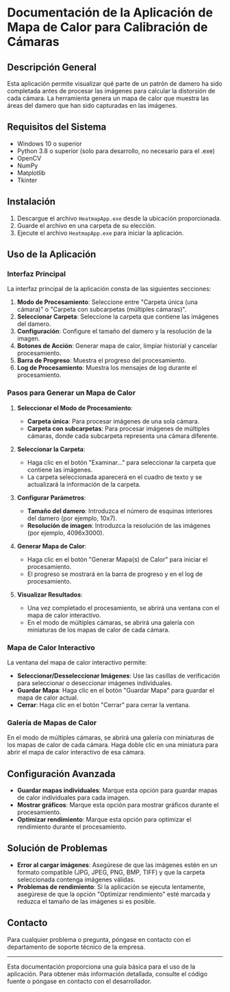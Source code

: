# Documentación de la Aplicación de Mapa de Calor para Calibración de Cámaras

## Descripción General

Esta aplicación permite visualizar qué parte de un patrón de damero ha sido completada antes de procesar las imágenes para calcular la distorsión de cada cámara. La herramienta genera un mapa de calor que muestra las áreas del damero que han sido capturadas en las imágenes.

## Requisitos del Sistema

- Windows 10 o superior
- Python 3.8 o superior (solo para desarrollo, no necesario para el .exe)
- OpenCV
- NumPy
- Matplotlib
- Tkinter

## Instalación

1. Descargue el archivo `HeatmapApp.exe` desde la ubicación proporcionada.
2. Guarde el archivo en una carpeta de su elección.
3. Ejecute el archivo `HeatmapApp.exe` para iniciar la aplicación.

## Uso de la Aplicación

### Interfaz Principal

La interfaz principal de la aplicación consta de las siguientes secciones:

1. **Modo de Procesamiento**: Seleccione entre "Carpeta única (una cámara)" o "Carpeta con subcarpetas (múltiples cámaras)".
2. **Seleccionar Carpeta**: Seleccione la carpeta que contiene las imágenes del damero.
3. **Configuración**: Configure el tamaño del damero y la resolución de la imagen.
4. **Botones de Acción**: Generar mapa de calor, limpiar historial y cancelar procesamiento.
5. **Barra de Progreso**: Muestra el progreso del procesamiento.
6. **Log de Procesamiento**: Muestra los mensajes de log durante el procesamiento.

### Pasos para Generar un Mapa de Calor

1. **Seleccionar el Modo de Procesamiento**:
   - **Carpeta única**: Para procesar imágenes de una sola cámara.
   - **Carpeta con subcarpetas**: Para procesar imágenes de múltiples cámaras, donde cada subcarpeta representa una cámara diferente.

2. **Seleccionar la Carpeta**:
   - Haga clic en el botón "Examinar..." para seleccionar la carpeta que contiene las imágenes.
   - La carpeta seleccionada aparecerá en el cuadro de texto y se actualizará la información de la carpeta.

3. **Configurar Parámetros**:
   - **Tamaño del damero**: Introduzca el número de esquinas interiores del damero (por ejemplo, 10x7).
   - **Resolución de imagen**: Introduzca la resolución de las imágenes (por ejemplo, 4096x3000).

4. **Generar Mapa de Calor**:
   - Haga clic en el botón "Generar Mapa(s) de Calor" para iniciar el procesamiento.
   - El progreso se mostrará en la barra de progreso y en el log de procesamiento.

5. **Visualizar Resultados**:
   - Una vez completado el procesamiento, se abrirá una ventana con el mapa de calor interactivo.
   - En el modo de múltiples cámaras, se abrirá una galería con miniaturas de los mapas de calor de cada cámara.

### Mapa de Calor Interactivo

La ventana del mapa de calor interactivo permite:

- **Seleccionar/Desseleccionar Imágenes**: Use las casillas de verificación para seleccionar o deseccionar imágenes individuales.
- **Guardar Mapa**: Haga clic en el botón "Guardar Mapa" para guardar el mapa de calor actual.
- **Cerrar**: Haga clic en el botón "Cerrar" para cerrar la ventana.

### Galería de Mapas de Calor

En el modo de múltiples cámaras, se abrirá una galería con miniaturas de los mapas de calor de cada cámara. Haga doble clic en una miniatura para abrir el mapa de calor interactivo de esa cámara.

## Configuración Avanzada

- **Guardar mapas individuales**: Marque esta opción para guardar mapas de calor individuales para cada imagen.
- **Mostrar gráficos**: Marque esta opción para mostrar gráficos durante el procesamiento.
- **Optimizar rendimiento**: Marque esta opción para optimizar el rendimiento durante el procesamiento.

## Solución de Problemas

- **Error al cargar imágenes**: Asegúrese de que las imágenes estén en un formato compatible (JPG, JPEG, PNG, BMP, TIFF) y que la carpeta seleccionada contenga imágenes válidas.
- **Problemas de rendimiento**: Si la aplicación se ejecuta lentamente, asegúrese de que la opción "Optimizar rendimiento" esté marcada y reduzca el tamaño de las imágenes si es posible.

## Contacto

Para cualquier problema o pregunta, póngase en contacto con el departamento de soporte técnico de la empresa.

---

Esta documentación proporciona una guía básica para el uso de la aplicación. Para obtener más información detallada, consulte el código fuente o póngase en contacto con el desarrollador.
